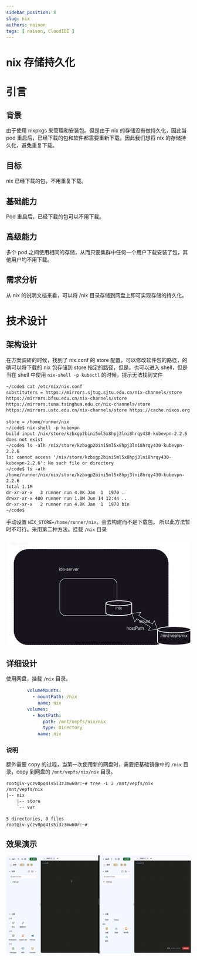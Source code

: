 ```yaml
---
sidebar_position: 8
slug: nix
authors: naison
tags: [ naison, CloudIDE ]
---
```


# nix 存储持久化

# 引言

## 背景

由于使用 nixpkgs 来管理和安装包。但是由于 nix 的存储没有做持久化，因此当 pod 重启后，已经下载的包和软件都需要重新下载，因此我们想将
nix 的存储持久化，避免重复下载。

## 目标

nix 已经下载的包，不用重复下载。

## 基础能力

Pod 重启后，已经下载的包可以不用下载。

## 高级能力

多个 pod 之间使用相同的存储，从而只要集群中任何一个用户下载安装了包，其他用户均不用下载。

## 需求分析

从 nix 的说明文档来看，可以将 /nix 目录存储到网盘上即可实现存储的持久化。

# 技术设计

## 架构设计

在方案调研的时候，找到了 nix.conf 的 store 配置，可以修改软件包的路径，的确可以将下载的 nix 包存储到 store 指定的路径，但是。也可以进入
shell，但是当在 shell 中使用 `nix-shell -p kubectl` 的时候，提示无法找到文件

```shell
~/code$ cat /etc/nix/nix.conf 
substituters = https://mirrors.sjtug.sjtu.edu.cn/nix-channels/store https://mirrors.bfsu.edu.cn/nix-channels/store https://mirrors.tuna.tsinghua.edu.cn/nix-channels/store https://mirrors.ustc.edu.cn/nix-channels/store https://cache.nixos.org

store = /home/runner/nix
~/code$ nix-shell -p kubevpn
build input /nix/store/kzbxgp2bini5ml5x8hpj3lni8hrqy430-kubevpn-2.2.6 does not exist
~/code$ ls -alh /nix/store/kzbxgp2bini5ml5x8hpj3lni8hrqy430-kubevpn-2.2.6
ls: cannot access '/nix/store/kzbxgp2bini5ml5x8hpj3lni8hrqy430-kubevpn-2.2.6': No such file or directory
~/code$ ls -alh /home/runner/nix/nix/store/kzbxgp2bini5ml5x8hpj3lni8hrqy430-kubevpn-2.2.6
total 1.1M
dr-xr-xr-x   3 runner run 4.0K Jan  1  1970 .
drwxr-xr-x 400 runner run 1.0M Jun 14 12:44 ..
dr-xr-xr-x   2 runner run 4.0K Jan  1  1970 bin
~/code$ 
```

手动设置 `NIX_STORE=/home/runner/nix`，会去构建而不是下载包。
所以此方法暂时不可行。采用第二种方法。挂载 `/nix` 目录

![nix_store_arch.svg](nix/nix_store_arch.svg)

## 详细设计

使用网盘，挂载 `/nix` 目录。

```yaml
        volumeMounts:
          - mountPath: /nix
            name: nix
        volumes:
          - hostPath:
              path: /mnt/vepfs/nix/nix
              type: Directory
            name: nix
```

### 说明

额外需要 copy 的过程，当第一次使用新的网盘时，需要把基础镜像中的 `/nix` 目录，copy 到网盘的 `/mnt/vepfs/nix/nix` 目录。

```shell
root@iv-yczv0pq41s5i3z3mw60r:~# tree -L 2 /mnt/vepfs/nix
/mnt/vepfs/nix
|-- nix
    |-- store
    `-- var

5 directories, 0 files
root@iv-yczv0pq41s5i3z3mw60r:~#
```

## 效果演示

![demo.gif](nix/demo.gif)